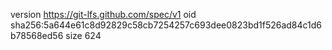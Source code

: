 version https://git-lfs.github.com/spec/v1
oid sha256:5a644e61c8d92829c58cb7254257c693dee0823bd1f526ad84c1d6b78568ed56
size 624

